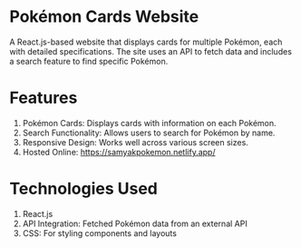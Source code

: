 # Pokémon Cards Website
 A React.js-based website that displays cards for multiple Pokémon, each with detailed specifications. The site uses an API to fetch data and includes a search feature to find specific Pokémon.

# Features
 1. Pokémon Cards: Displays cards with information on each Pokémon.
 2. Search Functionality: Allows users to search for Pokémon by name.
 3. Responsive Design: Works well across various screen sizes.
 4. Hosted Online: https://samyakpokemon.netlify.app/

# Technologies Used
 1. React.js
 2. API Integration: Fetched Pokémon data from an external API
 3. CSS: For styling components and layouts
